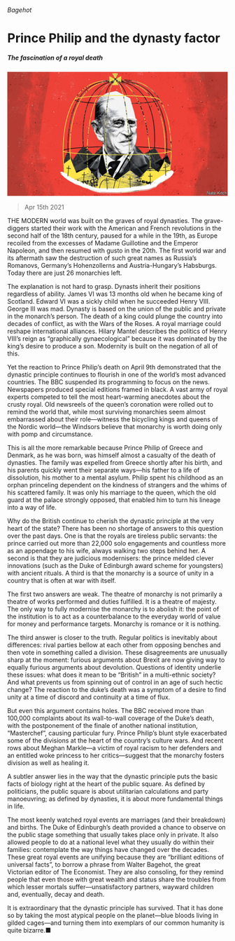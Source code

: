 ###### Bagehot

# Prince Philip and the dynasty factor 

##### The fascination of a royal death 

![image](images/20210417_BRD000_0.jpg) 

> Apr 15th 2021 

THE MODERN world was built on the graves of royal dynasties. The grave-diggers started their work with the American and French revolutions in the second half of the 18th century, paused for a while in the 19th, as Europe recoiled from the excesses of Madame Guillotine and the Emperor Napoleon, and then resumed with gusto in the 20th. The first world war and its aftermath saw the destruction of such great names as Russia’s Romanovs, Germany’s Hohenzollerns and Austria-Hungary’s Habsburgs. Today there are just 26 monarchies left.

The explanation is not hard to grasp. Dynasts inherit their positions regardless of ability. James VI was 13 months old when he became king of Scotland. Edward VI was a sickly child when he succeeded Henry VIII. George III was mad. Dynasty is based on the union of the public and private in the monarch’s person. The death of a king could plunge the country into decades of conflict, as with the Wars of the Roses. A royal marriage could reshape international alliances. Hilary Mantel describes the politics of Henry VIII’s reign as “graphically gynaecological” because it was dominated by the king’s desire to produce a son. Modernity is built on the negation of all of this.


Yet the reaction to Prince Philip’s death on April 9th demonstrated that the dynastic principle continues to flourish in one of the world’s most advanced countries. The BBC suspended its programming to focus on the news. Newspapers produced special editions framed in black. A vast army of royal experts competed to tell the most heart-warming anecdotes about the crusty royal. Old newsreels of the queen’s coronation were rolled out to remind the world that, while most surviving monarchies seem almost embarrassed about their role—witness the bicycling kings and queens of the Nordic world—the Windsors believe that monarchy is worth doing only with pomp and circumstance.

This is all the more remarkable because Prince Philip of Greece and Denmark, as he was born, was himself almost a casualty of the death of dynasties. The family was expelled from Greece shortly after his birth, and his parents quickly went their separate ways—his father to a life of dissolution, his mother to a mental asylum. Philip spent his childhood as an orphan princeling dependent on the kindness of strangers and the whims of his scattered family. It was only his marriage to the queen, which the old guard at the palace strongly opposed, that enabled him to turn his lineage into a way of life.

Why do the British continue to cherish the dynastic principle at the very heart of the state? There has been no shortage of answers to this question over the past days. One is that the royals are tireless public servants: the prince carried out more than 22,000 solo engagements and countless more as an appendage to his wife, always walking two steps behind her. A second is that they are judicious modernisers: the prince melded clever innovations (such as the Duke of Edinburgh award scheme for youngsters) with ancient rituals. A third is that the monarchy is a source of unity in a country that is often at war with itself.

The first two answers are weak. The theatre of monarchy is not primarily a theatre of works performed and duties fulfilled. It is a theatre of majesty. The only way to fully modernise the monarchy is to abolish it: the point of the institution is to act as a counterbalance to the everyday world of value for money and performance targets. Monarchy is romance or it is nothing.

The third answer is closer to the truth. Regular politics is inevitably about differences: rival parties bellow at each other from opposing benches and then vote in something called a division. These disagreements are unusually sharp at the moment: furious arguments about Brexit are now giving way to equally furious arguments about devolution. Questions of identity underlie these issues: what does it mean to be “British” in a multi-ethnic society? And what prevents us from spinning out of control in an age of such hectic change? The reaction to the duke’s death was a symptom of a desire to find unity at a time of discord and continuity at a time of flux.

But even this argument contains holes. The BBC received more than 100,000 complaints about its wall-to-wall coverage of the Duke’s death, with the postponement of the finale of another national institution, “Masterchef”, causing particular fury. Prince Philip’s blunt style exacerbated some of the divisions at the heart of the country’s culture wars. And recent rows about Meghan Markle—a victim of royal racism to her defenders and an entitled woke princess to her critics—suggest that the monarchy fosters division as well as healing it.

A subtler answer lies in the way that the dynastic principle puts the basic facts of biology right at the heart of the public square. As defined by politicians, the public square is about utilitarian calculations and party manoeuvring; as defined by dynasties, it is about more fundamental things in life.

The most keenly watched royal events are marriages (and their breakdown) and births. The Duke of Edinburgh’s death provided a chance to observe on the public stage something that usually takes place only in private. It also allowed people to do at a national level what they usually do within their families: contemplate the way things have changed over the decades. These great royal events are unifying because they are “brilliant editions of universal facts”, to borrow a phrase from Walter Bagehot, the great Victorian editor of The Economist. They are also consoling, for they remind people that even those with great wealth and status share the troubles from which lesser mortals suffer—unsatisfactory partners, wayward children and, eventually, decay and death.

It is extraordinary that the dynastic principle has survived. That it has done so by taking the most atypical people on the planet—blue bloods living in gilded cages—and turning them into exemplars of our common humanity is quite bizarre.■

